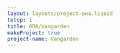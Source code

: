 ```yaml
---
layout: layouts/project-pwa.liquid
totop: 1
title: ОПА/Vangarden
makeProject: true
project-name: Vangarden
---
```

